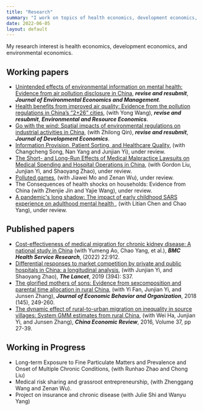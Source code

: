 ```yaml
---
title: "Research"
summary: "I work on topics of health economics, development economics, and environmental economics."
date: 2022-06-05
layout: default
---
```


My research interest is health economics, development economics, and environmental economics.

## Working papers
- [Unintended effects of environmental information on mental health: Evidence from air pollution disclosure in China](https://www.researchgate.net/publication/358117741_The_Unintended_Effects_of_Environmental_Information_on_Mental_Health_Evidence_from_Pollution_Disclosure_in_China), ***revise and resubmit***, ***Journal of Environmental Economics and Management***.
- [Health benefits from improved air quality: Evidence from the pollution regulations in China’s “2+26” cities](https://www.researchgate.net/publication/360016565_Health_Benefits_from_Improved_Air_Quality_Evidence_from_the_Pollution_Regulations_in_China's_226_Cities), (with Yong Wang), ***revise and resubmit***, ***Environmental and Resource Economics***.
- [Go with the wind: Spatial impacts of environmental regulations on industrial activities in China](https://www.researchgate.net/publication/360926909_Go_with_the_Wind_Spatial_Impacts_of_Environmental_Regulations_on_Industrial_Activities_in_China), (with Zhilong Qin),  ***revise and resubmit***, ***Journal of Development Economics***.
- [Information Provision, Patient Sorting, and Healthcare Quality](https://www.researchgate.net/publication/358892851_Information_Provision_Patient_Sorting_and_Healthcare_Quality), (with Changcheng Song, Nan Yang and Junjian Yi), under review.
- [The Short- and Long-Run Effects of Medical Malpractice Lawsuits on Medical Spending and Hospital Operations in China](https://www.researchgate.net/publication/359391894_The_Short-and_Long-Run_Effects_of_Medical_Malpractice_Lawsuits_on_Medical_Spending_and_Hospital_Operations_in_China), (with Gordon Liu, Junjian Yi, and Shaoyang Zhao), under review.
- [Polluted games](https://www.researchgate.net/publication/360016831_Polluted_Games), (with Jiawei Mo and Zenan Wu), under review.
- The Consequences of health shocks on households: Evidence from China (with Zhenjie Jin and Yajie Wang), under review.
- [A pandemic's long shadow: The impact of early childhood SARS experience on adulthood mental health
](https://www.researchgate.net/publication/362646840_A_pandemic's_long_shadow_The_impact_of_early_childhood_SARS_experience_on_adulthood_mental_health), (with Litian Chen and Chao Yang), under review.

## Published papers

- [Cost-effectiveness of medical migration for chronic kidney disease: A national study in China](https://pubmed.ncbi.nlm.nih.gov/35831849/) (with Yumeng Ao, Chao Yang, et al.), ***BMC Health Service Research***, (2022) 22:912.
- [Differential responses to market competition by private and public hospitals in China: a longitudinal analysis](https://www.sciencedirect.com/science/article/pii/S0140673619323736), (with Junjian Yi, and Shaoyang Zhao), ***The Lancet***, 2019 (394): S37.
- [The glorified mothers of sons: Evidence from sexcomposition and parental time allocation in rural China](https://www.sciencedirect.com/science/article/pii/S0167268117303165),
(with Yi Fan, Junjian Yi, and Junsen Zhang), ***Journal of Economic Behavior and Organization***, 2018 (145), 249-260.
- [The dynamic effect of rural-to-urban migration on inequality in source villages: System GMM estimates from rural China](https://www.sciencedirect.com/science/article/pii/S1043951X15001145), (with Wei Ha, Junjian Yi, and Junsen Zhang), ***China Economic Review***, 2016, Volume 37, pp 27-39.

## Working in Progress

- Long-term Exposure to Fine Particulate Matters and Prevalence and Onset of Multiple Chronic Conditions, (with Runhao Zhao and Chong Liu)
- Medical risk sharing and grassroot entrepreneurship, (with Zhenggang Wang and Zenan Wu).
- Project on insurance and chronic disease (with Julie Shi and Wanyu Yang)
